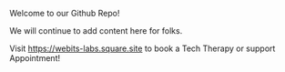 Welcome to our Github Repo!

We will continue to add content here for folks.  

Visit https://webits-labs.square.site 
  to book a Tech Therapy or support Appointment!
